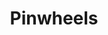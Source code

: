 ---
layout: recipe
title: Pinwheels
image: pinwheels.jpg
imagecredit: https://www.motherthyme.com/2018/08/ham-and-cheese-pinwheels.html
tags: Appetizers
category: Appetizers

ingredients:
- 2 Packages of Cream Cheese
- 1 Package Ranch Seasoning
- 1 Bag Finely Shredded Colby Jack Cheese
- 1 Pound thinly sliced Virginia Ham
- Burrito sized Tortillas

directions:
- Combine Cream Cheese with Ranch Mix
- Spoon Cream Cheese mixture onto Tortillas
- Sprinkle on cheese
- Layer on Ham Slices
- Roll Tortillas tightly
- Wrap tightly in foil and refrigerate overnight.

---